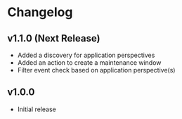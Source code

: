 # Changelog

## v1.1.0 (Next Release)

 - Added a discovery for application perspectives
 - Added an action to create a maintenance window
 - Filter event check based on application perspective(s)

## v1.0.0

 - Initial release
